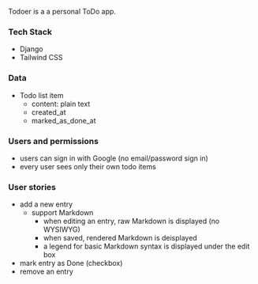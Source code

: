 


Todoer is a a personal ToDo app.

### Tech Stack

- Django
- Tailwind CSS

### Data

- Todo list item
  - content: plain text
  - created_at
  - marked_as_done_at

### Users and permissions

- users can sign in with Google (no email/password sign in)
- every user sees only their own todo items

### User stories

- add a new entry
  - support Markdown
    - when editing an entry, raw Markdown is displayed (no WYSIWYG)
    - when saved, rendered Markdown is deisplayed
    - a legend for basic Markdown syntax is displayed under the edit box
- mark entry as Done (checkbox)
- remove an entry
